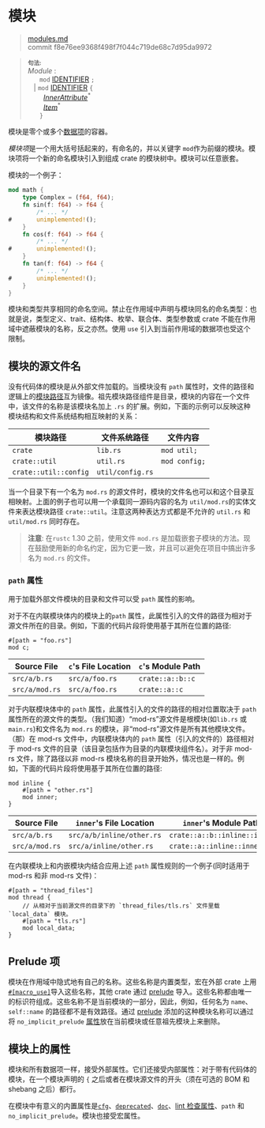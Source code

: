 # 模块

>[modules.md](https://github.com/rust-lang/reference/blob/master/src/items/modules.md)\
>commit f8e76ee9368f498f7f044c719de68c7d95da9972


> **<sup>句法:</sup>**\
> _Module_ :\
> &nbsp;&nbsp; &nbsp;&nbsp; `mod` [IDENTIFIER] `;`\
> &nbsp;&nbsp; | `mod` [IDENTIFIER] `{`\
> &nbsp;&nbsp; &nbsp;&nbsp;&nbsp;&nbsp; [_InnerAttribute_]<sup>\*</sup>\
> &nbsp;&nbsp; &nbsp;&nbsp;&nbsp;&nbsp; [_Item_]<sup>\*</sup>\
> &nbsp;&nbsp; &nbsp;&nbsp; `}`

模块是零个或多个[数据项]的容器。

*模块项*是一个用大括号括起来的，有命名的，并以关键字 `mod`作为前缀的模块。模块项将一个新的命名模块引入到组成 crate 的模块树中。模块可以任意嵌套。

模块的一个例子：

```rust
mod math {
    type Complex = (f64, f64);
    fn sin(f: f64) -> f64 {
        /* ... */
#       unimplemented!();
    }
    fn cos(f: f64) -> f64 {
        /* ... */
#       unimplemented!();
    }
    fn tan(f: f64) -> f64 {
        /* ... */
#       unimplemented!();
    }
}
```

模块和类型共享相同的命名空间。禁止在作用域中声明与模块同名的命名类型：也就是说，类型定义、trait、结构体、枚举、联合体、类型参数或 crate 不能在作用域中遮蔽模块的名称，反之亦然。使用 `use` 引入到当前作用域的数据项也受这个限制。

## 模块的源文件名

没有代码体的模块是从外部文件加载的。当模块没有 `path` 属性时，文件的路径和逻辑上的[模块路径]互为镜像。祖先模块路径组件是目录，模块的内容在一个文件中，该文件的名称是该模块名加上 `.rs` 的扩展。例如，下面的示例可以反映这种模块结构和文件系统结构相互映射的关系：

模块路径               | 文件系统路径  | 文件内容
------------------------- | ---------------  | -------------
`crate`                   | `lib.rs`         | `mod util;`
`crate::util`             | `util.rs`        | `mod config;`
`crate::util::config`     | `util/config.rs` |

当一个目录下有一个名为 `mod.rs` 的源文件时，模块的文件名也可以和这个目录互相映射。上面的例子也可以用一个承载同一源码内容的名为 `util/mod.rs`的实体文件来表达模块路径 `crate::util`。注意这两种表达方式都是不允许的 `util.rs` 和 `util/mod.rs` 同时存在。

> **注意**: 在`rustc` 1.30 之前，使用文件 `mod.rs` 是加载嵌套子模块的方法。现在鼓励使用新的命名约定，因为它更一致，并且可以避免在项目中搞出许多名为 `mod.rs` 的文件。
> 
### `path` 属性

用于加载外部文件模块的目录和文件可以受 `path` 属性的影响。

对于不在内联模块体内的模块上的`path` 属性，此属性引入的文件的路径为相对于源文件所在的目录。例如，下面的代码片段将使用基于其所在位置的路径:

<!-- ignore: requires external files -->
```rust,ignore
#[path = "foo.rs"]
mod c;
```

Source File    | `c`'s File Location | `c`'s Module Path
-------------- | ------------------- | ----------------------
`src/a/b.rs`   | `src/a/foo.rs`      | `crate::a::b::c`
`src/a/mod.rs` | `src/a/foo.rs`      | `crate::a::c`

对于内联模块体中的 `path` 属性，此属性引入的文件的路径的相对位置取决于 `path` 属性所在的源文件的类型。（我们知道）“mod-rs”源文件是根模块(如`lib.rs` 或 `main.rs`)和文件名为 `mod.rs` 的模块，非“mod-rs”源文件是所有其他模块文件。（那）在 mod-rs 文件中，内联模块体内的 `path` 属性（引入的文件的）路径相对于 mod-rs 文件的目录（该目录包括作为目录的内联模块组件名）。对于非 mod-rs 文件，除了路径以非 mod-rs 模块名称的目录开始外，情况也是一样的。例如，下面的代码片段将使用基于其所在位置的路径:

<!-- ignore: requires external files -->
```rust,ignore
mod inline {
    #[path = "other.rs"]
    mod inner;
}
```

Source File    | `inner`'s File Location   | `inner`'s Module Path
-------------- | --------------------------| ----------------------------
`src/a/b.rs`   | `src/a/b/inline/other.rs` | `crate::a::b::inline::inner`
`src/a/mod.rs` | `src/a/inline/other.rs`   | `crate::a::inline::inner`

在内联模块上和内嵌模块内结合应用上述 `path` 属性规则的一个例子(同时适用于 mod-rs 和非 mod-rs 文件)：

<!-- ignore: requires external files -->
```rust,ignore
#[path = "thread_files"]
mod thread {
    // 从相对于当前源文件的目录下的 `thread_files/tls.rs` 文件里载 `local_data` 模块。
    #[path = "tls.rs"]
    mod local_data;
}
```

## Prelude 项

模块在作用域中隐式地有自己的名称。这些名称是内置类型，宏在外部 crate 上用[`#[macro_use]`][macro_use]导入这些名称，其他 crate 通过 [prelude] 导入。这些名称都由唯一的标识符组成。这些名称不是当前模块的一部分，因此，例如，任何名为 `name`、 `self::name` 的路径都不是有效路径。通过 [prelude] 添加的这种模块名称可以通过将 `no_implicit_prelude` [属性]放在当前模块或任意祖先模块上来删除。

## 模块上的属性

模块和所有数据项一样，接受外部属性。它们还接受内部属性：对于带有代码体的模块，在一个模块声明的 `{` 之后或者在模块源文件的开头（须在可选的 BOM 和 shebang 之后）都行。

在模块中有意义的内置属性是[`cfg`]、[`deprecated`]、[`doc`]、[lint 检查属性]、`path` 和 `no_implicit_prelude`。模块也接受宏属性。

[_InnerAttribute_]: ../attributes.md
[_Item_]: ../items.md
[macro_use]: ../macros-by-example.md#the-macro_use-attribute
[`cfg`]: ../conditional-compilation.md
[`deprecated`]: ../attributes/diagnostics.md#the-deprecated-attribute
[`doc`]: ../../rustdoc/the-doc-attribute.html
[IDENTIFIER]: ../identifiers.md
[属性]: ../attributes.md
[数据项]: ../items.md
[模块路径]: ../paths.md
[prelude]: ../crates-and-source-files.md#preludes-and-no_std
[lint 检查属性]: ../attributes/diagnostics.md#lint-check-attributes
